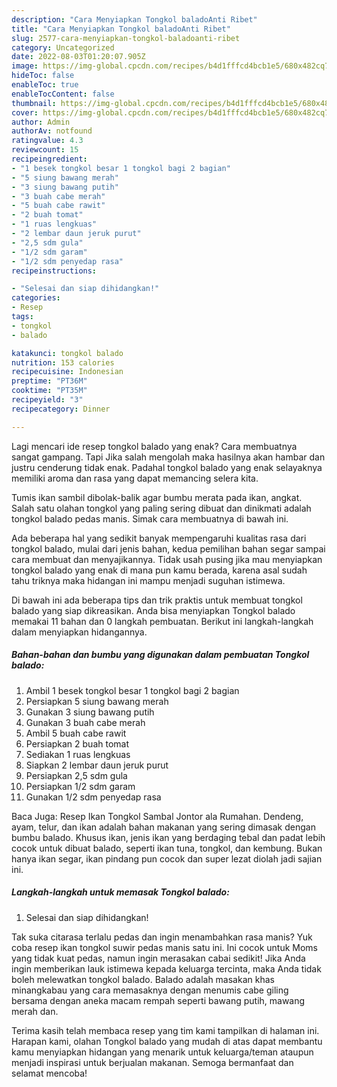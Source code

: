 ```yaml
---
description: "Cara Menyiapkan Tongkol baladoAnti Ribet"
title: "Cara Menyiapkan Tongkol baladoAnti Ribet"
slug: 2577-cara-menyiapkan-tongkol-baladoanti-ribet
category: Uncategorized
date: 2022-08-03T01:20:07.905Z
image: https://img-global.cpcdn.com/recipes/b4d1fffcd4bcb1e5/680x482cq70/tongkol-balado-foto-resep-utama.jpg
hideToc: false
enableToc: true
enableTocContent: false
thumbnail: https://img-global.cpcdn.com/recipes/b4d1fffcd4bcb1e5/680x482cq70/tongkol-balado-foto-resep-utama.jpg
cover: https://img-global.cpcdn.com/recipes/b4d1fffcd4bcb1e5/680x482cq70/tongkol-balado-foto-resep-utama.jpg
author: Admin
authorAv: notfound
ratingvalue: 4.3
reviewcount: 15
recipeingredient:
- "1 besek tongkol besar 1 tongkol bagi 2 bagian"
- "5 siung bawang merah"
- "3 siung bawang putih"
- "3 buah cabe merah"
- "5 buah cabe rawit"
- "2 buah tomat"
- "1 ruas lengkuas"
- "2 lembar daun jeruk purut"
- "2,5 sdm gula"
- "1/2 sdm garam"
- "1/2 sdm penyedap rasa"
recipeinstructions:

- "Selesai dan siap dihidangkan!"
categories:
- Resep
tags:
- tongkol
- balado

katakunci: tongkol balado 
nutrition: 153 calories
recipecuisine: Indonesian
preptime: "PT36M"
cooktime: "PT35M"
recipeyield: "3"
recipecategory: Dinner

---
```



Lagi mencari ide resep tongkol balado yang enak? Cara membuatnya sangat gampang. Tapi Jika salah mengolah maka hasilnya akan hambar dan justru cenderung tidak enak. Padahal tongkol balado yang enak selayaknya memiliki aroma dan rasa yang dapat memancing selera kita.


Tumis ikan sambil dibolak-balik agar bumbu merata pada ikan, angkat. Salah satu olahan tongkol yang paling sering dibuat dan dinikmati adalah tongkol balado pedas manis. Simak cara membuatnya di bawah ini.

Ada beberapa hal yang sedikit banyak mempengaruhi kualitas rasa dari tongkol balado, mulai dari jenis bahan, kedua pemilihan bahan segar sampai cara membuat dan menyajikannya. Tidak usah pusing jika mau menyiapkan tongkol balado yang enak di mana pun kamu berada, karena asal sudah tahu triknya maka hidangan ini mampu menjadi suguhan istimewa.


Di bawah ini ada beberapa tips dan trik praktis untuk membuat tongkol balado yang siap dikreasikan. Anda bisa menyiapkan Tongkol balado memakai 11 bahan dan 0 langkah pembuatan. Berikut ini langkah-langkah dalam menyiapkan hidangannya.

<!--inarticleads1-->

##### Bahan-bahan dan bumbu yang digunakan dalam pembuatan Tongkol balado:

1. Ambil 1 besek tongkol besar 1 tongkol bagi 2 bagian
1. Persiapkan 5 siung bawang merah
1. Gunakan 3 siung bawang putih
1. Gunakan 3 buah cabe merah
1. Ambil 5 buah cabe rawit
1. Persiapkan 2 buah tomat
1. Sediakan 1 ruas lengkuas
1. Siapkan 2 lembar daun jeruk purut
1. Persiapkan 2,5 sdm gula
1. Persiapkan 1/2 sdm garam
1. Gunakan 1/2 sdm penyedap rasa


Baca Juga: Resep Ikan Tongkol Sambal Jontor ala Rumahan. Dendeng, ayam, telur, dan ikan adalah bahan makanan yang sering dimasak dengan bumbu balado. Khusus ikan, jenis ikan yang berdaging tebal dan padat lebih cocok untuk dibuat balado, seperti ikan tuna, tongkol, dan kembung. Bukan hanya ikan segar, ikan pindang pun cocok dan super lezat diolah jadi sajian ini. 

<!--inarticleads2-->

##### Langkah-langkah untuk memasak Tongkol balado:


1. Selesai dan siap dihidangkan!

Tak suka citarasa terlalu pedas dan ingin menambahkan rasa manis? Yuk coba resep ikan tongkol suwir pedas manis satu ini. Ini cocok untuk Moms yang tidak kuat pedas, namun ingin merasakan cabai sedikit! Jika Anda ingin memberikan lauk istimewa kepada keluarga tercinta, maka Anda tidak boleh melewatkan tongkol balado. Balado adalah masakan khas minangkabau yang cara memasaknya dengan menumis cabe giling bersama dengan aneka macam rempah seperti bawang putih, mawang merah dan. 

Terima kasih telah membaca resep yang tim kami tampilkan di halaman ini. Harapan kami, olahan Tongkol balado yang mudah di atas dapat membantu kamu menyiapkan hidangan yang menarik untuk keluarga/teman ataupun menjadi inspirasi untuk berjualan makanan. Semoga bermanfaat dan selamat mencoba!
